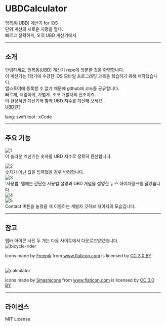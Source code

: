 
# UBDCalculator
엄복동(UBD) 계산기 for iOS  
단위 계산의 새로운 지평을 열다.  
빠르고 정확하게, 오직 UBD 계산기에서.

---
## 소개
안녕하세요, 엄복동(UBD) 계산기 repo에 방문한 것을 환영합니다.  
이 계산기는 1학기에 수강한 iOS 모바일 프로그래밍 과목을 복습하기 위해 제작했습니다.  
앱스토어에 등록할 수 없기 때문에 github에 코드를 공유합니다.  
빠르게, 저렴하게, 가볍게. 초보 개발자의 신조이죠.  
이 환상적인 계산기와 함께 UBD 지수를 계산해 보세요.  
[UBD란?](https://www.msn.com/ko-kr/news/techandscience/ubd는-뭘까-데이터-단위-변화의-이유/ar-AAAWeNi)  
  
 lang: swift
 tool : xCode

---
## 주요 기능

![1](https://user-images.githubusercontent.com/43867665/61933515-0f321480-afc1-11e9-89a8-97a82b790c05.png)<br>
이 놀라운 계산기는 숫자를 UBD 지수로 정확히 환산합니다.

![2](https://user-images.githubusercontent.com/43867665/61933524-135e3200-afc1-11e9-9e58-571ff5e26701.png)<br>
숫자가 아닌 값을 입력했을 경우 반려합니다.  
![3](https://user-images.githubusercontent.com/43867665/61933528-1527f580-afc1-11e9-880e-92a565102a80.png)<br>
'사용법' 탭에는 간단한 사용법 설명과 UBD 개념을 설명한 뉴스 하이퍼링크를 달았습니다.  
![4](https://user-images.githubusercontent.com/43867665/61933535-15c08c00-afc1-11e9-9287-d56a1ccf61ed.png)<br>
![5](https://user-images.githubusercontent.com/43867665/61933542-16f1b900-afc1-11e9-82de-69989232ae9f.png)<br>
Contact 버튼을 눌렀을 때 이동하는 개발자 깃허브 페이지의 모습입니다.

---
## 참고
탭바 아이콘 사진 두 개는 다음 사이트에서 다운로드받았습니다.<br>
![bicycle-rider](https://user-images.githubusercontent.com/43867665/61933839-caf34400-afc1-11e9-95e7-d4f2ed25fba2.png)
<div>Icons made by <a href="https://www.flaticon.com/authors/freepik" title="Freepik">Freepik</a> from <a href="https://www.flaticon.com/" title="Flaticon">www.flaticon.com</a> is licensed by <a href="http://creativecommons.org/licenses/by/3.0/" title="Creative Commons BY 3.0" target="_blank">CC 3.0 BY</a></div><br> 

![calculator](https://user-images.githubusercontent.com/43867665/61933841-ccbd0780-afc1-11e9-8b7e-38f2d0cfa84a.png)
<div>Icons made by <a href="https://www.flaticon.com/authors/smashicons" title="Smashicons">Smashicons</a> from <a href="https://www.flaticon.com/" title="Flaticon">www.flaticon.com</a> is licensed by <a href="http://creativecommons.org/licenses/by/3.0/" title="Creative Commons BY 3.0" target="_blank">CC 3.0 BY</a></div>

---
## 라이센스
MIT License

